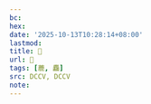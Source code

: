 ```yaml
---
bc:
hex:
date: '2025-10-13T10:28:14+08:00'
lastmod:
title: 􃺱
url: 􃺱
tags: [蔍, 麤]
src: DCCV, DCCV
note:
---
```

